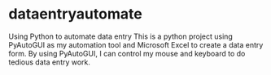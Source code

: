 # dataentryautomate
Using Python to automate data entry
This is a python project using PyAutoGUI as my automation tool and Microsoft Excel to create a data entry form.
By using PyAutoGUI, I can control my mouse and keyboard to do tedious data entry work.
